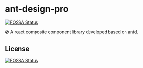 # ant-design-pro
[![FOSSA Status](https://app.fossa.com/api/projects/git%2Bgithub.com%2F0x219%2Fant-design-pro.svg?type=shield)](https://app.fossa.com/projects/git%2Bgithub.com%2F0x219%2Fant-design-pro?ref=badge_shield)

💿 A react composite component library developed based on antd.


## License
[![FOSSA Status](https://app.fossa.com/api/projects/git%2Bgithub.com%2F0x219%2Fant-design-pro.svg?type=large)](https://app.fossa.com/projects/git%2Bgithub.com%2F0x219%2Fant-design-pro?ref=badge_large)